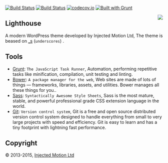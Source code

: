 [![Build Status](https://travis-ci.org/rousnay/lighthouse.svg?branch=master)](https://travis-ci.org/rousnay/lighthouse)
[![Build Status](https://scrutinizer-ci.com/g/rousnay/lighthouse/badges/build.png?b=master)](https://scrutinizer-ci.com/g/rousnay/lighthouse/build-status/master)
[![codecov.io](http://codecov.io/github/rousnay/lighthouse/coverage.svg?branch=develop)](http://codecov.io/github/rousnay/lighthouse?branch=master)
[![Built with Grunt](https://cdn.gruntjs.com/builtwith.png)](http://gruntjs.com/)

<img align="right" src="http://genuineimitation.co.uk/lighthouse/wp-content/uploads/2015/12/lighthouse-logo-300x69.png">

Lighthouse
-----------------------------

A modern WordPress theme developed by Injected Motion Ltd, The theme is beased on [_s](http://underscores.me/) (`underscores`) .

Tools
---------

* [Grunt](http://gruntjs.com/): `The JavaScript Task Runner`, Automation, performing repetitive tasks like minification, compilation, unit testing and linting.
* [Bower](http://bower.io/): `A package manager for the web`, Web sites are made of lots of things — frameworks, libraries, assets, and utilities. Bower manages all these things for you..
* [Sass](http://sass-lang.com/): `Syntactically Awesome Style Sheets`, Sass is the most mature, stable, and powerful professional grade CSS extension language in the world.
* [Git](https://git-scm.com/): `Version control system`, Git is a free and open source distributed version control system designed to handle everything from small to very large projects with speed and efficiency. Git is easy to learn and has a tiny footprint with lightning fast performance.

Copyright
---------
© 2013-2015, [Injected Motion Ltd](http://injectedmotion.com)